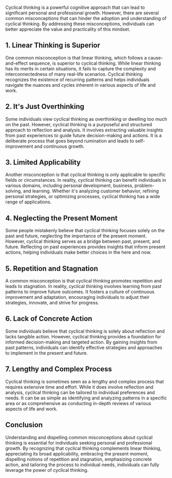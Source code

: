 
Cyclical thinking is a powerful cognitive approach that can lead to significant personal and professional growth. However, there are several common misconceptions that can hinder the adoption and understanding of cyclical thinking. By addressing these misconceptions, individuals can better appreciate the value and practicality of this mindset.

1\. Linear Thinking is Superior
------------------------------

One common misconception is that linear thinking, which follows a cause-and-effect sequence, is superior to cyclical thinking. While linear thinking has its merits in certain situations, it fails to capture the complexity and interconnectedness of many real-life scenarios. Cyclical thinking recognizes the existence of recurring patterns and helps individuals navigate the nuances and cycles inherent in various aspects of life and work.

2\. It's Just Overthinking
-------------------------

Some individuals view cyclical thinking as overthinking or dwelling too much on the past. However, cyclical thinking is a purposeful and structured approach to reflection and analysis. It involves extracting valuable insights from past experiences to guide future decision-making and actions. It is a deliberate process that goes beyond rumination and leads to self-improvement and continuous growth.

3\. Limited Applicability
------------------------

Another misconception is that cyclical thinking is only applicable to specific fields or circumstances. In reality, cyclical thinking can benefit individuals in various domains, including personal development, business, problem-solving, and learning. Whether it's analyzing customer behavior, refining personal strategies, or optimizing processes, cyclical thinking has a wide range of applications.

4\. Neglecting the Present Moment
--------------------------------

Some people mistakenly believe that cyclical thinking focuses solely on the past and future, neglecting the importance of the present moment. However, cyclical thinking serves as a bridge between past, present, and future. Reflecting on past experiences provides insights that inform present actions, helping individuals make better choices in the here and now.

5\. Repetition and Stagnation
----------------------------

A common misconception is that cyclical thinking promotes repetition and leads to stagnation. In reality, cyclical thinking involves learning from past patterns to improve future outcomes. It fosters a culture of continuous improvement and adaptation, encouraging individuals to adjust their strategies, innovate, and strive for progress.

6\. Lack of Concrete Action
--------------------------

Some individuals believe that cyclical thinking is solely about reflection and lacks tangible action. However, cyclical thinking provides a foundation for informed decision-making and targeted action. By gaining insights from past patterns, individuals can identify effective strategies and approaches to implement in the present and future.

7\. Lengthy and Complex Process
------------------------------

Cyclical thinking is sometimes seen as a lengthy and complex process that requires extensive time and effort. While it does involve reflection and analysis, cyclical thinking can be tailored to individual preferences and needs. It can be as simple as identifying and analyzing patterns in a specific area or as comprehensive as conducting in-depth reviews of various aspects of life and work.

Conclusion
----------

Understanding and dispelling common misconceptions about cyclical thinking is essential for individuals seeking personal and professional growth. By recognizing that cyclical thinking complements linear thinking, appreciating its broad applicability, embracing the present moment, dispelling notions of repetition and stagnation, emphasizing concrete action, and tailoring the process to individual needs, individuals can fully leverage the power of cyclical thinking.
